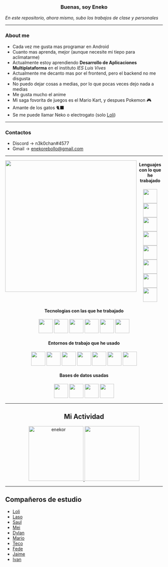 <h3 align="center"><b>Buenas, soy Eneko</b></h3>
<i>En este repositorio, ahora mismo, subo los trabajos de clase y personales</i>

---


### About me
* Cada vez me gusta mas programar en Android
* Cuanto mas aprenda, mejor (aunque necesite mi tiepo para aclimatarme)
* Actualmente estoy aprendiendo **Desarrollo de Aplicaciones Multiplataforma** en el instituto _IES Luis Vives_ 
* Actualmente me decanto mas por el frontend, pero el backend no me disgusta
* No puedo dejar cosas a medias, por lo que pocas veces dejo nada a medias
* Me gusta mucho el anime 
* Mi saga fovorita de juegos es el Mario Kart, y despues Pokemon 🎮
* Amante de los gatos 🐈‍⬛
* Se me puede llamar Neko o electrogato (solo [Loli](https://github.com/idliketobealoli))

---

### Contactos
* Discord -> n3k0chan#4577
* Gmail -> enekorebollo@gmail.com

---

<img align="left" src="https://thumbs.gfycat.com/WeirdDeliciousAfricanwilddog.webp" height="420"/> <!-- gif -->
<h4 align="center">Lenguajes con lo que he trabajado</h4>
<div align="center">
  <img src="https://algodelinux.com/wp-content/uploads/2020/03/java-icon.png" height=45/>
  <img src="https://upload.wikimedia.org/wikipedia/commons/thumb/d/d5/CSS3_logo_and_wordmark.svg/1200px-CSS3_logo_and_wordmark.svg.png" height=45/>
  <img src="https://upload.wikimedia.org/wikipedia/commons/thumb/6/61/HTML5_logo_and_wordmark.svg/512px-HTML5_logo_and_wordmark.svg.png" height=45/>
  <img src="https://download.logo.wine/logo/Kotlin_(programming_language)/Kotlin_(programming_language)-Logo.wine.png" height=45/>
  <img src="https://upload.wikimedia.org/wikipedia/commons/thumb/c/c3/Python-logo-notext.svg/1024px-Python-logo-notext.svg.png" height=45/>
  <img src="https://cdn-icons-png.flaticon.com/512/2306/2306109.png" height=45/>
  <img src="https://upload.wikimedia.org/wikipedia/commons/thumb/c/c9/JSON_vector_logo.svg/2048px-JSON_vector_logo.svg.png" height=45/>
  <img src="http://cj.lskyf.com/pro/images/elifhakcjgalahccnjkneoccemfahfoa/logo.png" height=45/>
  
</div>

<h4 align="center">Tecnologias con las que he trabajado</h4>
<div align="center">
  <img src="https://miro.medium.com/max/650/1*zzvdRmHGGXONZpuQ2FeqsQ.png" height=45/>
  <img src="https://distreau.com/github.svg" height=45/>
  <img src="https://www.docker.com/sites/default/files/d8/2019-07/vertical-logo-monochromatic.png" height=45/>
  <img src="https://www.armadilloamarillo.com/wp-content/uploads/course-image.png" height=45/>
  <img src="https://i2.wp.com/gluonhq.com/wp-content/uploads/2015/02/SceneBuilderLogo.png?fit=781%2C781&ssl=1" height=45/>
  <img src="https://www.logolynx.com/images/logolynx/s_10/10792bb85f5b8010a8d831e828878666.png" height=45/>
</div>

<h4 align="center">Entornos de trabajo que he usado</h4>
<div align="center">
  <img src="https://resources.jetbrains.com/storage/products/intellij-idea/img/meta/intellij-idea_logo_300x300.png" height=45/>
  <img src="https://user-images.githubusercontent.com/674621/71187801-14e60a80-2280-11ea-94c9-e56576f76baf.png" height=45/>
  <img src="https://upload.wikimedia.org/wikipedia/commons/thumb/e/e3/Android_Studio_Icon_%282014-2019%29.svg/1200px-Android_Studio_Icon_%282014-2019%29.svg.png" height=45/>
  <img src="https://icons.iconarchive.com/icons/blackvariant/button-ui-app-pack-two/1024/Eclipse-icon.png" height=45/>
  <img src="https://upload.wikimedia.org/wikipedia/commons/thumb/9/98/Apache_NetBeans_Logo.svg/444px-Apache_NetBeans_Logo.svg.png" height=45/>
  <img src="https://upload.wikimedia.org/wikipedia/commons/thumb/a/a0/Geany_logo.svg/1024px-Geany_logo.svg.png" height=45/>
  <img src="https://webintegral.com.co/wp-content/uploads/2018/05/postman-icon.png" height=45/>
</div>

<h4 align="center">Bases de datos usadas</h4>
<div align="center">
  <img src="https://cdn.iconscout.com/icon/free/png-256/mysql-19-1174939.png" height=45/>
  <img src="https://upload.wikimedia.org/wikipedia/commons/thumb/9/97/Sqlite-square-icon.svg/2048px-Sqlite-square-icon.svg.png" height=45/>
  <img src="https://www.h2database.com/html/images/h2-logo-2.png" height=45/>
  <img src="https://img.icons8.com/color/480/mongodb.png" height=45/>
</div>

---

<h2 align="center">Mi Actividad</h2>

<p align="center">
  <a href="https://github-readme-stats.vercel.app/api?username=enekor&show_icons=true&theme=vue">
    <img src="https://github-readme-stats.vercel.app/api?username=enekor&show_icons=true&theme=vue" height="175" alt="enekor"/>
  </a> 
   <a href="https://github-readme-stats.vercel.app/api/top-langs/?username=enekor&theme=vue&layout=compact">
    <img src="https://github-readme-stats.vercel.app/api/top-langs/?username=enekor&theme=vue&layout=compact" height="175"/>
  </a> 
</p>

---

## Compañeros de estudio

* [Loli](https://github.com/idliketobealoli)
* [Laso](https://github.com/alexlaso)
* [Saul](https://github.com/saulmella12)
* [Mei](https://github.com/emilio2403)
* [Dylan](https://github.com/DyLaNHurtado)
* [Mario](https://github.com/Mario999X)
* [Teco](https://github.com/sps169)
* [Fede](https://github.com/FedericoTB)
* [Jaime](https://github.com/jaimesalcedo1)
* [Ivan](https://github.com/IvanAzagraTroya)
